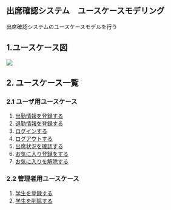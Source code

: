 ## 出席確認システム　ユースケースモデリング

出席確認システムのユースケースモデルを行う

## 1.ユースケース図

<img src="img/usecase.png">

## 2. ユースケース一覧
### 2.1 ユーザ用ユースケース
1. [出勤情報を登録する](./RegisterAttendInfo.md)
2. [退勤情報を登録する](./usecase02.md)
3. [ログインする](./TaskHattori.md)
4. [ログアウトする](./TaskHattori.md)
5. [出席状況を確認する](./usecase_attend.md)
6. [お気に入り登録をする](./FavoritesResister.md)
7. [お気に入りを解除する](./FavoritesCanceller.md)

### 2.2 管理者用ユースケース
1. [学生を登録する](./usecase06.md)
2. [学生を削除する](./usecase06.md)
